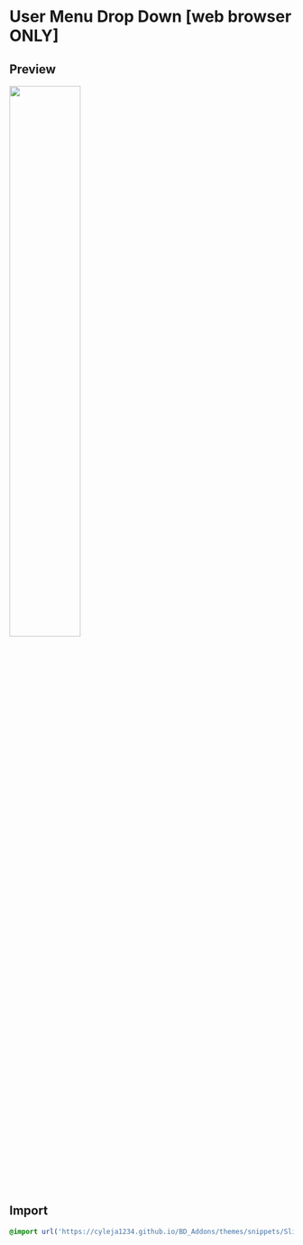 # User Menu Drop Down [web browser ONLY]
## Preview
<img src='https://cdn.discordapp.com/attachments/359482171452424192/841874257611849788/Slip_List.gif' width='50%' height='50%'><!--for some reason need end elm for images--></img>
## Import

```css
@import url('https://cyleja1234.github.io/BD_Addons/themes/snippets/Slim-List/Slim-List.style.css');
```
